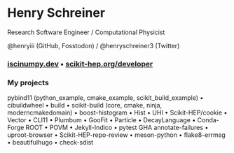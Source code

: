 # Henry Schreiner
Research Software Engineer / Computational Physicist

@henryiii (GitHub, Fosstodon) / @henryschreiner3 (Twitter)

### [iscinumpy.dev](https://iscinumpy.dev) &bullet; [scikit-hep.org/developer](https://scikit-hep.org/developer)

### My projects

pybind11 (python_example, cmake_example, scikit_build_example) &bullet;
cibuildwheel &bullet;
build &bullet;
scikit-build (core, cmake, ninja, moderncmakedomain) &bullet;
boost-histogram &bullet;
Hist &bullet;
UHI &bullet;
Scikit-HEP/cookie &bullet;
Vector &bullet;
CLI11 &bullet;
Plumbum &bullet;
GooFit &bullet;
Particle &bullet;
DecayLanguage &bullet;
Conda-Forge&nbsp;ROOT &bullet;
POVM &bullet;
Jekyll-Indico &bullet;
pytest&nbsp;GHA&nbsp;annotate-failures &bullet;
uproot-browser &bullet;
Scikit-HEP-repo-review &bullet;
meson-python &bullet;
flake8-errmsg &bullet;
beautifulhugo &bullet;
check-sdist

